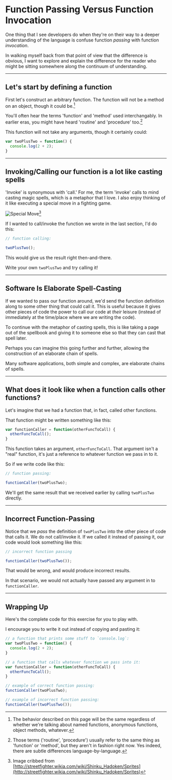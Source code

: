 # Function Passing Versus Function Invocation

One thing that I see developers do when they're on their way to a deeper
understanding of the language is confuse function _passing_ with function _invocation_.

In walking myself back from that point of view that the difference is obvious,
I want to explore and explain the difference for the reader who might be sitting
somewhere along the continuum of understanding.

---

## Let's start by defining a function

First let's construct an arbitrary function.
The function will not be a method on an object, though it could be.[^1]

You'll often hear the terms 'function' and 'method' used interchangably.
In earlier eras, you might have heard 'routine' and 'procedure' too.[^2]

This function will not take any arguments, though it certainly could:

```js
var twoPlusTwo = function() {
  console.log(2 + 2);
}
```

---

## Invoking/Calling our function is a lot like casting spells

'Invoke' is synonymous with 'call.' For me, the term 'invoke' calls to mind
casting magic spells, which is a metaphor that I love. I also enjoy
thinking of it like executing a special move in a fighting game.

![Special Move](https://cloud.ahfr.org/images/ryu.gif)[^3]

If I wanted to call/invoke the function we wrote in the last section, I'd do this:

```js
// function calling:

twoPlusTwo();
```

This would give us the result right then-and-there.

Write your own `twoPlusTwo` and try calling it!

---

## Software Is Elaborate Spell-Casting

If we wanted to pass our function around, we'd send the function definition
along to some other thing that could call it. This is useful because it gives
other pieces of code the power to call our code at _their_ leisure
(instead of immediately at the time/place where we are writing the code).

To continue with the metaphor of casting spells, this is like taking a page out
of the spellbook and giving it to someone else so that they can cast that spell later.

Perhaps you can imagine this going further and further,
allowing the construction of an elaborate chain of spells.

Many software applications, both simple and complex, are elaborate chains of spells.

---

## What does it look like when a function calls other functions?

Let's imagine that we had a function that, in fact, called other functions.

That function might be written something like this:

```js
var functionCaller = function(otherFuncToCall) {
  otherFuncToCall();
}
```

This function takes an argument, `otherFuncToCall`. That argument isn't a "real" function,
it's just a reference to whatever function we pass in to it.

So if we write code like this:

```js
// function passing:

functionCaller(twoPlusTwo);
```

We'll get the same result that we received earlier by calling `twoPlusTwo` directly.

---

## Incorrect Function-Passing

Notice that we _pass_ the definition of `twoPlusTwo` into the other piece of code
that calls it. We do not call/invoke it. If we called it instead of passing it,
our code would look something like this:

```js
// incorrect function passing

functionCaller(twoPlusTwo());
```

That would be wrong, and would produce incorrect results.

In that scenario, we would not actually have passed any argument in to `functionCaller`.

---

## Wrapping Up

Here's the complete code for this exercise for you to play with.

I encourage you to write it out instead of copying and pasting it:

```js
// a function that prints some stuff to `console.log`:
var twoPlusTwo = function() {
  console.log(2 + 2);
}

// a function that calls whatever function we pass into it:
var functionCaller = function(otherFuncToCall) {
  otherFuncToCall();
}

// example of correct function passing:
functionCaller(twoPlusTwo);

// example of incorrect function passing:
functionCaller(twoPlusTwo());
```

[^1]: The behavior described on this page will be the same regardless of
      whether we're talking about named functions, anonymous functions,
      object methods, whatever.
[^2]: Those terms ('routine', 'procedure') usually refer to the same thing as
      'function' or 'method', but they aren't in fashion right now. Yes indeed,
      there are subtle differences language-by-language.
[^3]: Image cribbed from [http://streetfighter.wikia.com/wiki/Shinku_Hadoken/Sprites](http://streetfighter.wikia.com/wiki/Shinku_Hadoken/Sprites)
